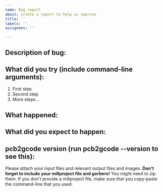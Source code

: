 ```yaml
---
name: Bug report
about: Create a report to help us improve
title: ''
labels: ''
assignees: ''

---
```


## Description of bug:

## What did you try (include command-line arguments):
1. First step
2. Second step
3. More steps...

## What happened:

## What did you expect to happen:

## pcb2gcode version (run pcb2gcode --version to see this):

Please attach your input files and relevant output files and images.  **Don't forget to include your millproject file and gerbers!**  You might need to zip them.  If you don't provide a millproject file, make sure that you copy-paste the command-line that you used.
